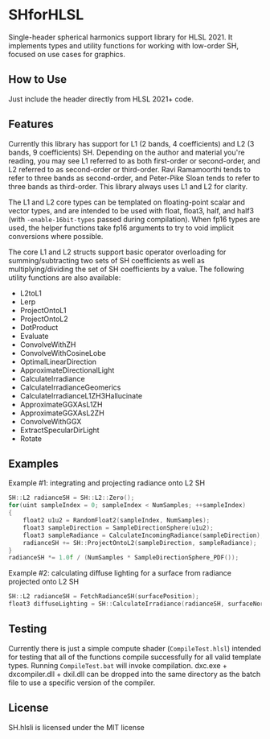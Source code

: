 # SHforHLSL
Single-header spherical harmonics support library for HLSL 2021. It implements types and utility functions for working with low-order SH, focused on use cases for graphics.

## How to Use
Just include the header directly from HLSL 2021+ code.

## Features
Currently this library has support for L1 (2 bands, 4 coefficients) and L2 (3 bands, 9 coefficients) SH. Depending on the author and material you're reading, you may see L1 referred to as both first-order or second-order, and L2 referred to as second-order or third-order. Ravi Ramamoorthi tends to refer to three bands as second-order, and Peter-Pike Sloan tends to refer to three bands as third-order. This library always uses L1 and L2 for clarity.

The L1 and L2 core types can be templated on floating-point scalar and vector types, and are intended to be used with float, float3, half, and half3 (with `-enable-16bit-types` passed during compilation). When fp16 types are used, the helper functions take fp16 arguments to try to void implicit conversions where possible.

The core L1 and L2 structs support basic operator overloading for summing/subtracting two sets of SH coefficients as well as multiplying/dividing the set of SH coefficients by a value. The following utility functions are also available:

* L2toL1
* Lerp
* ProjectOntoL1
* ProjectOntoL2
* DotProduct
* Evaluate
* ConvolveWithZH
* ConvolveWithCosineLobe
* OptimalLinearDirection
* ApproximateDirectionalLight
* CalculateIrradiance
* CalculateIrradianceGeomerics
* CalculateIrradianceL1ZH3Hallucinate
* ApproximateGGXAsL1ZH
* ApproximateGGXAsL2ZH
* ConvolveWithGGX
* ExtractSpecularDirLight
* Rotate

## Examples

Example #1: integrating and projecting radiance onto L2 SH

```cpp
SH::L2 radianceSH = SH::L2::Zero();
for(uint sampleIndex = 0; sampleIndex < NumSamples; ++sampleIndex)
{
    float2 u1u2 = RandomFloat2(sampleIndex, NumSamples);
    float3 sampleDirection = SampleDirectionSphere(u1u2);
    float3 sampleRadiance = CalculateIncomingRadiance(sampleDirection);
    radianceSH += SH::ProjectOntoL2(sampleDirection, sampleRadiance);
}
radianceSH *= 1.0f / (NumSamples * SampleDirectionSphere_PDF());
```

Example #2: calculating diffuse lighting for a surface from radiance projected onto L2 SH

```cpp
SH::L2 radianceSH = FetchRadianceSH(surfacePosition);
float3 diffuseLighting = SH::CalculateIrradiance(radianceSH, surfaceNormal) * (diffuseAlbedo / Pi);
```

## Testing

Currently there is just a simple compute shader (`CompileTest.hlsl`) intended for testing that all of the functions compile successfully for all valid template types. Running `CompileTest.bat` will invoke compilation. dxc.exe + dxcompiler.dll + dxil.dll can be dropped into the same directory as the batch file to use a specific version of the compiler.

## License

SH.hlsli is licensed under the MIT license
